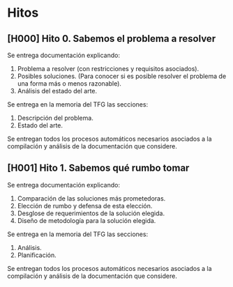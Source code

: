 # Hitos

## [H000] Hito 0. Sabemos el problema a resolver

Se entrega documentación explicando:

1. Problema a resolver (con restricciones y requisitos asociados).
1. Posibles soluciones. (Para conocer si es posible resolver
   el problema de una forma más o menos razonable).
1. Análisis del estado del arte.

Se entrega en la memoria del TFG las secciones:

1. Descripción del problema.
1. Estado del arte.

Se entregan todos los procesos automáticos necesarios asociados
a la compilación y análisis de la documentación que considere.

## [H001] Hito 1. Sabemos qué rumbo tomar

Se entrega documentación explicando:

1. Comparación de las soluciones más prometedoras.
1. Elección de rumbo y defensa de esta elección.
1. Desglose de requerimientos de la solución elegida.
1. Diseño de metodología para la solución elegida.

Se entrega en la memoria del TFG las secciones:

1. Análisis.
1. Planificación.

Se entregan todos los procesos automáticos necesarios asociados
a la compilación y análisis de la documentación que considere.
